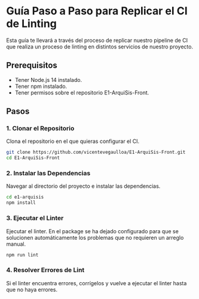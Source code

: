 # Guía Paso a Paso para Replicar el CI de Linting

Esta guía te llevará a través del proceso de replicar nuestro pipeline de CI que realiza un proceso de linting en distintos servicios de nuestro proyecto.

## Prerequisitos
- Tener Node.js 14 instalado.
- Tener npm instalado.
- Tener permisos sobre el repositorio E1-ArquiSis-Front.

## Pasos

### 1. Clonar el Repositorio
Clona el repositorio en el que quieras configurar el CI.

```bash
git clone https://github.com/vicentevegaulloa/E1-ArquiSis-Front.git
cd E1-ArquiSis-Front
```

### 2. Instalar las Dependencias
Navegar al directorio del proyecto e instalar las dependencias.

```bash
cd e1-arquisis
npm install
```

### 3. Ejecutar el Linter
Ejecutar el linter. En el package se ha dejado configurado para que se solucionen automáticamente los problemas que no requieren un arreglo manual.
```bash
npm run lint
```

### 4. Resolver Errores de Lint 
Si el linter encuentra errores, corrígelos y vuelve a ejecutar el linter hasta que no haya errores.

